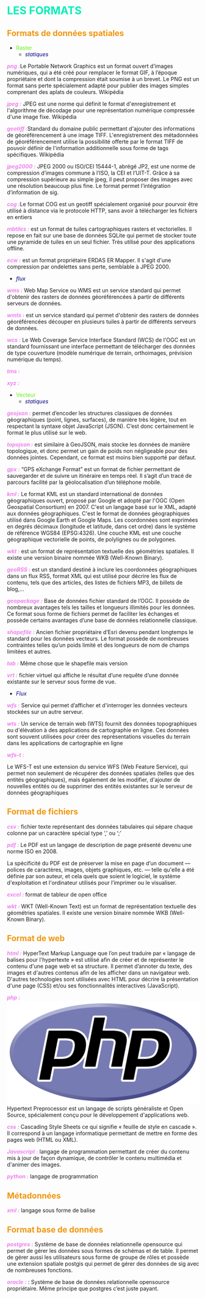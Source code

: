 # <span style="color:#00F0B8"> LES FORMATS </span>



## <span style="color:#F0970E"> Formats de données spatiales </span>
* <span style="color:#62F013"> Raster  </span>
  *  <span style="color:#000080">_statiques_</span>

<span style="color:violet"> **_png :_**</span>Le Portable Network Graphics est un format ouvert d’images numériques, qui a été créé pour remplacer le format GIF, à l’époque propriétaire et dont la compression était soumise à un brevet. Le PNG est un format sans perte spécialement adapté pour publier des images simples comprenant des aplats de couleurs. Wikipédia

<span style="color:violet"> **_jpeg :_**</span> JPEG est une norme qui définit le format d'enregistrement et l'algorithme de décodage pour une représentation numérique compressée d'une image fixe. Wikipédia

<span style="color:violet"> **_geotiff :_**</span>Standard du domaine public permettant d'ajouter des informations de géoréférencement à une image TIFF. L'enregistrement des métadonnées de géoréférencement utilise la possibilité offerte par le format TIFF de pouvoir définir de l'information additionnelle sous forme de tags spécifiques. Wikipédia

<span style="color:violet"> **_jpeg2000 :_**</span> JPEG 2000 ou ISO/CEI 15444-1, abrégé JP2, est une norme de compression d’images commune à l’ISO, la CEI et l’UIT-T. Grâce à sa compression supérieure au simple jpeg, il peut proposer des images avec une résolution beaucoup plus fine. Le format permet l’intégration d’information de sig.

<span style="color:violet"> **_cog :_**</span>Le format COG est un geotiff spécialement organisé pour pourvoir être utilisé à distance via le protocole HTTP, sans avoir à télécharger les fichiers en entiers

<span style="color:violet"> **_mbtiles :_**</span> est un format de tuiles cartographiques rasters et vectorielles. Il repose en fait sur une base de données SQLite qui permet de stocker toute une pyramide de tuiles en un seul fichier. Très utilisé pour des applications offline.

<span style="color:violet"> **_ecw :_**</span> est un format propriétaire ERDAS ER Mapper. Il s'agit d'une compression par ondelettes sans perte, semblable à JPEG 2000.



  *  <span style="color:#000080">_flux_</span>


<span style="color:violet"> **_wms :_**</span> Web Map Service ou WMS est un service standard qui permet d'obtenir des rasters de données géoréférencées à partir de différents serveurs de données.

<span style="color:violet"> **_wmts :_**</span> est un service standard qui permet d'obtenir des rasters de données géoréférencées découper en plusieurs tuiles à partir de différents serveurs de données. 

<span style="color:violet"> **_wcs :_**</span> Le Web Coverage Service Interface Standard (WCS) de l'OGC est un standard fournissant une interface permettant de télécharger des données de type couverture (modèle numérique de terrain, orthoimages, prévision numérique du temps).

<span style="color:violet"> **_tms :_**</span>

<span style="color:violet"> **_xyz :_**</span>

* <span style="color:#62F013"> Vecteur </span>
  *  <span style="color:#000080">_statiques_</span>

<span style="color:violet"> **_geojson :_**</span> permet d’encoder les structures classiques de données géographiques (point, lignes, surfaces), de manière très légère, tout en respectant la syntaxe objet JavaScript (JSON). C’est donc certainement le format le plus utilisé sur le web.

<span style="color:violet"> **_topojson :_**</span> est similaire à GeoJSON, mais stocke les données de manière topologique, et donc permet un gain de poids non négligeable pour des données jointes. Cependant, ce format est moins bien supporté par défaut.

<span style="color:violet"> **_gpx :_**</span> “GPS eXchange Format” est un format de fichier permettant de sauvegarder et de suivre un itinéraire en temps réel. Il s’agit d’un tracé de parcours facilité par la géolocalisation d’un téléphone mobile.

<span style="color:violet"> **_kml :_**</span> Le format KML est un standard international de données géographiques ouvert, proposé par Google et adopté par l'OGC (Open Geospatial Consortium) en 2007. C'est un langage basé sur le XML, adapté aux données géographiques. C'est le format de données géographiques utilisé dans Google Earth et Google Maps. 
Les coordonnées sont exprimées en degrés décimaux (longitude et latitude, dans cet ordre) dans le système de référence WGS84 (EPSG:4326). Une couche KML est une couche géographique vectorielle de points, de polylignes ou de polygones.


<span style="color:violet"> **_wkt :_**</span> est un format de représentation textuelle des géométries spatiales. Il existe une version binaire nommée WKB (Well-Known Binary).

<span style="color:violet"> **_geoRSS :_**</span> est un standard destiné à inclure les coordonnées géographiques dans un flux RSS, format XML qui est utilisé pour décrire les flux de contenu, tels que des articles, des listes de fichiers MP3, de billets de blog,...

<span style="color:violet"> **_geopackage :_**</span> Base de données fichier standard de l’OGC. Il possède de nombreux avantages tels les tailles et longueurs illimités pour les données. Ce format sous forme de fichiers permet de faciliter les échanges et possède certains avantages d’une base de données relationnelle classique.

<span style="color:violet"> **_shapefile :_**</span> Ancien fichier propriétaire d’Esri devenu pendant longtemps le standard pour les données vecteurs. Le format possède de nombreuses contraintes telles qu’un poids limité et des longueurs de nom de champs limitées et autres.

<span style="color:violet"> **_tab :_**</span>  Même chose que le shapefile mais version  

<span style="color:violet"> **_vrt :_**</span> fichier virtuel qui affiche le résultat d’une requête d’une donnée existante sur le serveur sous forme de vue. 



  *  <span style="color:#000080">_Flux_</span>

<span style="color:violet"> **_wfs :_**</span> Service qui permet d’afficher et d'interroger les données vecteurs stockées sur un autre serveur.

<span style="color:violet"> **_wts :_**</span> Un service de terrain web (WTS) fournit des données topographiques ou d'élévation à des applications de cartographie en ligne. Ces données sont souvent utilisées pour créer des représentations visuelles du terrain dans les applications de cartographie en ligne

<span style="color:violet"> **_wfs-t :_**</span>

Le WFS-T est une extension du service WFS (Web Feature Service), qui permet non seulement de récupérer des données spatiales (telles que des entités géographiques), mais également de les modifier, d'ajouter de nouvelles entités ou de supprimer des entités existantes sur le serveur de données géographiques


## <span style="color:#F0970E"> Format de fichiers  </span>

<span style="color:violet"> **_csv :_**</span> fichier texte représentant des données tabulaires qui sépare chaque colonne par un caractère spécial type ‘,’ ou ‘;’

<span style="color:violet"> **_pdf :_**</span> Le PDF est un langage de description de page présenté devenu une norme ISO en 2008.

La spécificité du PDF est de préserver la mise en page d’un document — polices de caractères, images, objets graphiques, etc. — telle qu'elle a été définie par son auteur, et cela quels que soient le logiciel, le système d'exploitation et l'ordinateur utilisés pour l’imprimer ou le visualiser.

<span style="color:violet"> **_excel :_**</span> format de tableur de open office

<span style="color:violet"> **_wkt :_**</span> WKT (Well-Known Text) est un format de représentation textuelle des géométries spatiales. Il existe une version binaire nommée WKB (Well-Known Binary).

## <span style="color:#F0970E"> Format de web </span>
<span style="color:violet"> **_html :_**</span>  HyperText Markup Language  que l’on peut traduire par « langage de balises pour l'hypertexte » est utilisé afin de créer et de représenter le contenu d'une page web et sa structure. Il permet d’annoter du texte, des images et d'autres contenus afin de les afficher dans un navigateur web. D'autres technologies sont utilisées avec HTML pour décrire la présentation d'une page (CSS) et/ou ses fonctionnalités interactives (JavaScript).
 
<span style="color:violet"> **_php :_**</span> 
![](PHP-logo.svg.png)
Hypertext Preprocessor est un langage de scripts généraliste et Open Source, spécialement conçu pour le développement d'applications web.

<span style="color:violet"> **_css :_**</span>   Cascading Style Sheets ce qui signifie « feuille de style en cascade ».
Il correspond à un langage informatique permettant de mettre en forme des pages web (HTML ou XML).

<span style="color:violet"> **_Javascript :_**</span>  langage de programmation permettant de créer du contenu mis à jour de façon dynamique, de contrôler le contenu multimédia et d'animer des images.

<span style="color:violet"> **_python :_**</span> langage de programmation 



## <span style="color:#F0970E"> Métadonnées  </span>

<span style="color:violet"> **_xml :_**</span> langage sous forme de balise 


## <span style="color:#F0970E"> Format base de données </span> 

<span style="color:violet"> **_postgres :_**</span> Système de base de données relationnelle opensource qui permet de gérer les données sous formes de schémas et de table. Il permet de gérer aussi les utilisateurs sous forme de groupe de rôles et possède une extension spatiale postgis qui permet de gérer des données de sig avec de nombreuses fonctions.

<span style="color:violet"> **_oracle :_**</span> : Système de base de données relationnelle opensource propriétaire. Même principe que postgres c’est juste payant.






